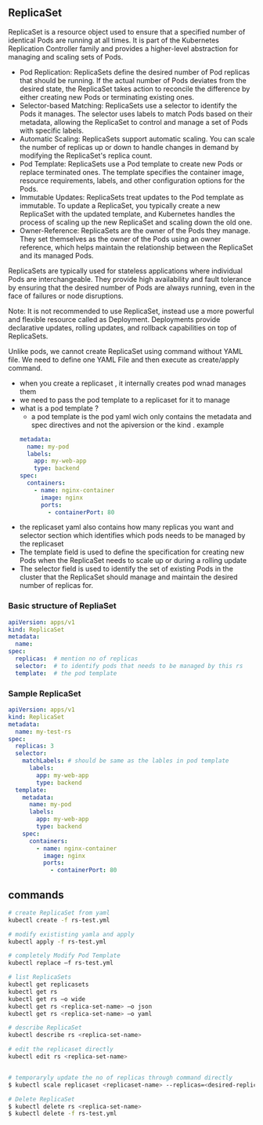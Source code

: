 ## ReplicaSet
ReplicaSet is a resource object used to ensure that a specified number of identical Pods are running at all times. It is part of the Kubernetes Replication Controller family and provides a higher-level abstraction for managing and scaling sets of Pods.

- Pod Replication: ReplicaSets define the desired number of Pod replicas that should be running. If the actual number of Pods deviates from the desired state, the ReplicaSet takes action to reconcile the difference by either creating new Pods or terminating existing ones.
- Selector-based Matching: ReplicaSets use a selector to identify the Pods it manages. The selector uses labels to match Pods based on their metadata, allowing the ReplicaSet to control and manage a set of Pods with specific labels.
- Automatic Scaling: ReplicaSets support automatic scaling. You can scale the number of replicas up or down to handle changes in demand by modifying the ReplicaSet's replica count.
- Pod Template: ReplicaSets use a Pod template to create new Pods or replace terminated ones. The template specifies the container image, resource requirements, labels, and other configuration options for the Pods.
- Immutable Updates: ReplicaSets treat updates to the Pod template as immutable. To update a ReplicaSet, you typically create a new ReplicaSet with the updated template, and Kubernetes handles the process of scaling up the new ReplicaSet and scaling down the old one.
- Owner-Reference: ReplicaSets are the owner of the Pods they manage. They set themselves as the owner of the Pods using an owner reference, which helps maintain the relationship between the ReplicaSet and its managed Pods.

ReplicaSets are typically used for stateless applications where individual Pods are interchangeable. They provide high availability and fault tolerance by ensuring that the desired number of Pods are always running, even in the face of failures or node disruptions.

Note: It is not recommended to use ReplicaSet, instead use a more powerful and flexible resource called as Deployment. Deployments provide declarative updates, rolling updates, and rollback capabilities on top of ReplicaSets.

Unlike pods, we cannot create ReplicaSet using command without YAML file. We need to define one YAML File and then execute as create/apply command.

- when you create a replicaset , it internally creates pod wnad manages them
- we need to pass the pod template to a replicaset for it to manage 
- what is a pod template ?
    - a pod template is the pod yaml wich only contains the metadata and spec directives and not the apiversion or the kind
    . example
    ```yaml
    metadata:
      name: my-pod
      labels:
        app: my-web-app
	    type: backend
    spec:
      containers:
        - name: nginx-container
          image: nginx
          ports:
            - containerPort: 80
    ```
- the replicaset yaml also contains how
 many replicas you want and selector section which identifies which pods needs to be managed by the replicaset
- The template field is used to define the specification for creating new Pods when the ReplicaSet needs to scale up or during a rolling update
- The selector field is used to identify the set of existing Pods in the cluster that the ReplicaSet should manage and maintain the desired number of replicas for.

### Basic structure of RepliaSet
```yaml
apiVersion: apps/v1
kind: ReplicaSet
metadata: 
  name: 
spec:
  replicas:  # mention no of replicas
  selector:  # to identify pods that needs to be managed by this rs
  template:  # the pod template
```
### Sample ReplicaSet
```yaml
apiVersion: apps/v1
kind: ReplicaSet
metadata: 
  name: my-test-rs
spec:
  replicas: 3
  selector:
    matchLabels: # should be same as the lables in pod template
      labels:
        app: my-web-app
	    type: backend
  template:
    metadata:
      name: my-pod
      labels:
        app: my-web-app
	    type: backend
    spec:
      containers:
        - name: nginx-container
          image: nginx
          ports:
            - containerPort: 80
```
## commands
```bash
# create ReplicaSet from yaml
kubectl create -f rs-test.yml

# modify exististing yamla and apply
kubectl apply -f rs-test.yml

# completely Modify Pod Template
kubectl replace –f rs-test.yml

# list ReplicaSets 
kubectl get replicasets
kubectl get rs
kubectl get rs –o wide
kubectl get rs <replica-set-name> –o json
kubectl get rs <replica-set-name> –o yaml

# describe ReplicaSet 
kubectl describe rs <replica-set-name>

# edit the replicaset directly
kubectl edit rs <replica-set-name>


# temporaryly update the no of replicas through command directly
$ kubectl scale replicaset <replicaset-name> --replicas=<desired-replica-count>

# Delete ReplicaSet
$ kubectl delete rs <replica-set-name>
$ kubectl delete -f rs-test.yml
```